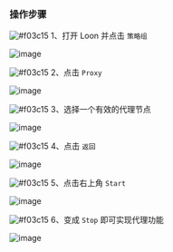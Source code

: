 ### 操作步骤

![#f03c15](https://placehold.it/15/f03c15/000000?text=+) 1、打开 Loon 并点击 `策略组`

![image](https://raw.githubusercontent.com/chiupam/tutorial-image/master/Loon/Frist/Fourth_1.jpg)

![#f03c15](https://placehold.it/15/f03c15/000000?text=+) 2、点击 `Proxy`

![image](https://raw.githubusercontent.com/chiupam/tutorial-image/master/Loon/Frist/Fourth_2.jpg)

![#f03c15](https://placehold.it/15/f03c15/000000?text=+) 3、选择一个有效的代理节点

![image](https://raw.githubusercontent.com/chiupam/tutorial-image/master/Loon/Frist/Fourth_3.jpg)

![#f03c15](https://placehold.it/15/f03c15/000000?text=+) 4、点击 `返回`

![image](https://raw.githubusercontent.com/chiupam/tutorial-image/master/Loon/Frist/Fourth_4.jpg)

![#f03c15](https://placehold.it/15/f03c15/000000?text=+) 5、点击右上角 `Start`

![image](https://raw.githubusercontent.com/chiupam/tutorial-image/master/Loon/Frist/Fourth_5.jpg)

![#f03c15](https://placehold.it/15/f03c15/000000?text=+) 6、变成 `Stop` 即可实现代理功能

![image](https://raw.githubusercontent.com/chiupam/tutorial-image/master/Loon/Frist/Fourth_6.jpg)